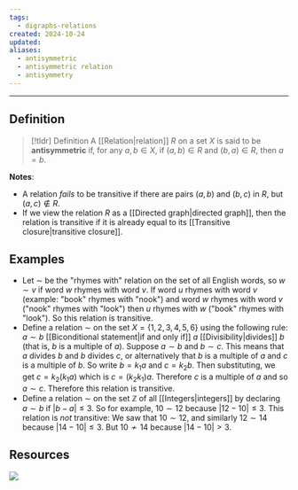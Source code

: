 ```yaml
---
tags:
  - digraphs-relations
created: 2024-10-24
updated: 
aliases:
  - antisymmetric
  - antisymmetric relation
  - antisymmetry
---
```


---
## Definition 

> [!tldr] Definition
> A [[Relation|relation]] $R$ on a set $X$ is said to be **antisymmetric** if, for any $a,b \in X$, if $(a,b) \in R$ and $(b,a) \in R$, then $a=b$. 

**Notes**: 
* A relation *fails* to be transitive if there are pairs $(a,b)$ and $(b,c)$ in $R$, but $(a,c) \not \in R$. 
* If we view the relation $R$ as a [[Directed graph|directed graph]], then the relation is transitive if it is already equal to its [[Transitive closure|transitive closure]]. 

## Examples

* Let $\sim$ be the "rhymes with" relation on the set of all English words, so $w \sim v$ if word $w$ rhymes with word $v$. If word $u$ rhymes with word $v$ (example: "book" rhymes with "nook")  and word $w$ rhymes with word $v$ ("nook" rhymes with "look") then $u$ rhymes with $w$ ("book" rhymes with "look"). So this relation is transitive. 
* Define a relation $\sim$ on the set $X = \{1,2,3,4,5,6\}$ using the following rule: $a \sim b$ [[Biconditional statement|if and only if]] $a$ [[Divisibility|divides]] $b$ (that is, $b$ is a multiple of $a$). Suppose $a \sim b$ and $b \sim c$. This means that $a$ divides $b$ and $b$ divides $c$, or alternatively that $b$ is a multiple of $a$ and $c$ is a multiple of $b$. So write $b = k_1a$ and $c =k_2b$. Then substituting, we get $c = k_2(k_1a)$ which is $c = (k_2k_1)a$. Therefore $c$ is a multiple of $a$ and so $a \sim c$. Therefore this relation is transitive.  
* Define a relation $\sim$ on the set $\mathbb{Z}$ of all [[Integers|integers]] by declaring $a \sim b$ if $|b-a| \leq 3$. So for example, $10 \sim 12$ because $|12 - 10| \leq 3$. This relation is *not* transitive: We saw that $10 \sim 12$, and similarly $12 \sim 14$ because $|14-10| \leq 3$. But $10 \not \sim 14$ because $|14 - 10| > 3$.

## Resources 

![](https://www.youtube.com/watch?v=-IdDcwEGKbc)

